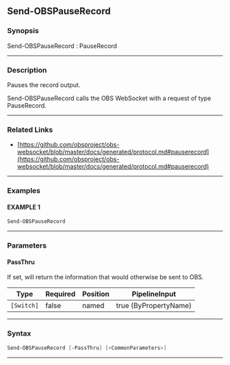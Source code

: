 Send-OBSPauseRecord
-------------------
### Synopsis
Send-OBSPauseRecord : PauseRecord

---
### Description

Pauses the record output.


Send-OBSPauseRecord calls the OBS WebSocket with a request of type PauseRecord.

---
### Related Links
* [https://github.com/obsproject/obs-websocket/blob/master/docs/generated/protocol.md#pauserecord](https://github.com/obsproject/obs-websocket/blob/master/docs/generated/protocol.md#pauserecord)



---
### Examples
#### EXAMPLE 1
```PowerShell
Send-OBSPauseRecord
```

---
### Parameters
#### **PassThru**

If set, will return the information that would otherwise be sent to OBS.






|Type      |Required|Position|PipelineInput        |
|----------|--------|--------|---------------------|
|`[Switch]`|false   |named   |true (ByPropertyName)|



---
### Syntax
```PowerShell
Send-OBSPauseRecord [-PassThru] [<CommonParameters>]
```
---
